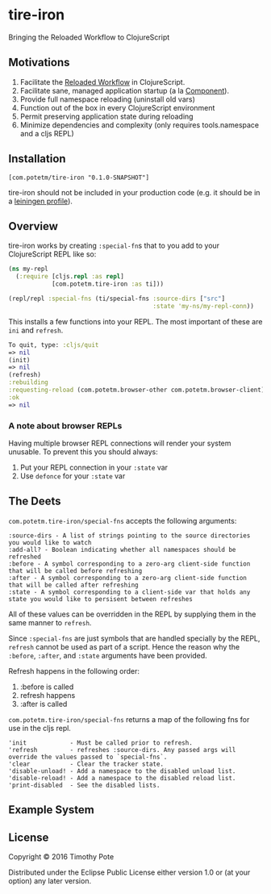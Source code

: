 # tire-iron
Bringing the Reloaded Workflow to ClojureScript

## Motivations
1. Facilitate the [Reloaded Workflow](http://thinkrelevance.com/blog/2013/06/04/clojure-workflow-reloaded) in ClojureScript.
2. Facilitate sane, managed application startup (a la [Component](https://github.com/stuartsierra/component)).
3. Provide full namespace reloading (uninstall old vars)
4. Function out of the box in every ClojureScript environment
5. Permit preserving application state during reloading
6. Minimize dependencies and complexity (only requires tools.namespace and a cljs REPL)

## Installation
```
[com.potetm/tire-iron "0.1.0-SNAPSHOT"]
```

tire-iron should not be included in your production code (e.g.
it should be in a [leiningen profile](https://github.com/technomancy/leiningen/blob/master/doc/PROFILES.md)).

## Overview
tire-iron works by creating `:special-fn`s that to you add to
your ClojureScript REPL like so:

```clj
(ns my-repl
  (:require [cljs.repl :as repl]
            [com.potetm.tire-iron :as ti]))

(repl/repl :special-fns (ti/special-fns :source-dirs ["src"]
                                        :state 'my-ns/my-repl-conn))
```

This installs a few functions into your REPL. The most important
of these are `ini` and `refresh`.

```clj
To quit, type: :cljs/quit
=> nil
(init)
=> nil
(refresh)
:rebuilding
:requesting-reload (com.potetm.browser-other com.potetm.browser-client)
:ok
=> nil
```

### A note about browser REPLs
Having multiple browser REPL connections will render your system unusable.
To prevent this you should always:
1. Put your REPL connection in your `:state` var
2. Use `defonce` for your `:state` var

## The Deets
`com.potetm.tire-iron/special-fns` accepts the following arguments:

```
:source-dirs - A list of strings pointing to the source directories you would like to watch
:add-all? - Boolean indicating whether all namespaces should be refreshed
:before - A symbol corresponding to a zero-arg client-side function that will be called before refreshing
:after - A symbol corresponding to a zero-arg client-side function that will be called after refreshing
:state - A symbol corresponding to a client-side var that holds any state you would like to persisent between refreshes
```

All of these values can be overridden in the REPL by supplying them in
the same manner to `refresh`.

Since `:special-fns` are just symbols that are handled specially by the REPL,
`refresh` cannot be used as part of a script. Hence the reason why the `:before`, `:after`,
and `:state` arguments have been provided.

Refresh happens in the following order:
 1. :before is called
 2. refresh happens
 3. :after is called

`com.potetm.tire-iron/special-fns` returns a map of the following fns for use in the cljs repl.

```
'init            - Must be called prior to refresh.
'refresh         - refreshes :source-dirs. Any passed args will override the values passed to `special-fns`.
'clear           - Clear the tracker state.
'disable-unload! - Add a namespace to the disabled unload list.
'disable-reload! - Add a namespace to the disabled reload list.
'print-disabled  - See the disabled lists.
```

## Example System
## License

Copyright © 2016 Timothy Pote

Distributed under the Eclipse Public License either version 1.0 or (at
your option) any later version.
